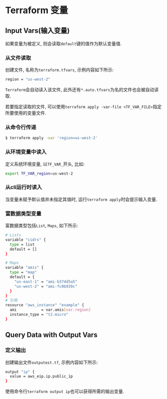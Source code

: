 # Terraform 变量

## Input Vars(输入变量)

如果变量为被定义, 则会读取`default`键的值作为默认变量值.

### 从文件读取

创建文件, 名称为`terraform.tfvars`, 示例内容如下所示:

```bash
region = "us-west-2"
```

`Terraform`会自动读入该文件, 此外还有`*.auto.tfvars`为名的文件也会被自动读取.

若要指定读取的文件, 可以使用`terraform apply -var-file <TF_VAR_FILE>`指定所要使用的变量文件.


### 从命令行传递

```bash
$ terraform apply -var 'region=us-west-2'
```

### 从环境变量中读入

定义系统环境变量, 以`TF_VAR_`开头, 比如:

```bash
export TF_VAR_region=us-west-2
```

### 从cli运行时读入

当变量未赋予默认值并未指定其值时, 运行`terraform apply`时会提示输入变量.

### 富数据类型变量

富数据类型包括`List`, `Maps`, 如下所示:

```bash
# Lists
variable "cidrs" { 
  type = list 
  default = []
}

# Maps
variable "amis" {
  type = "map"
  default = {
    "us-east-1" = "ami-b374d5a5"
    "us-west-2" = "ami-fc0b939c"
  }
}
# 引用
resource "aws_instance" "example" {
  ami           = var.amis[var.region]
  instance_type = "t2.micro"
}
```

## Query Data with Output Vars

### 定义输出

创建输出文件`outputest.tf`, 示例内容如下所示:

```bash
output "ip" {
  value = aws_eip.ip.public_ip
}
```

使用命令行`terraform output ip`也可以获得所需的输出变量.

